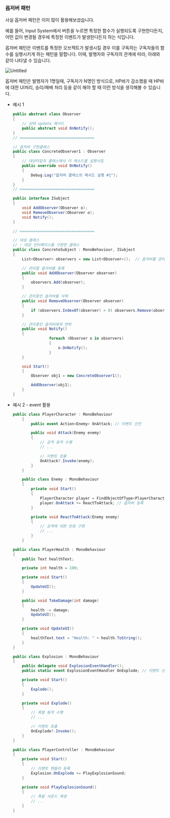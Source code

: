 
### 옵저버 패턴

사실 옵저버 패턴은 이미 많이 활용해보셨습니다.

예를 들어, Input System에서 버튼을 누르면 특정한 함수가 실행되도록 구현한다든지, 어떤 값이 변경될 경우에 특정한 이벤트가 발생한다든지 하는 식입니다.

옵저버 패턴은 이벤트를 특정한 오브젝트가 발생시킬 경우 이를 구독하는 구독자들의 함수를 실행시키게 하는 패턴을 말합니다. 이때, 발행자와 구독자의 관계에 따라, 아래와 같이 나타낼 수 있습니다.

![Untitled](https://prod-files-secure.s3.us-west-2.amazonaws.com/83c75a39-3aba-4ba4-a792-7aefe4b07895/aeea8c06-20b6-4c3b-b7ca-bf1d0f952f6f/Untitled.png)

옵저버 패턴은 발행자가 1명일때, 구독자가 N명인 방식으로, HP바가 감소했을 때 HP바에 대한 UI처리, 승리/패배 처리 등을 같이 해야 할 때 이런 방식을 생각해볼 수 있습니다.

- 예시 1
    
    ```csharp
    public abstract class Observer
    {
        // 상태 update 메서드
        public abstract void OnNotify();
    }
    // =================================
    
    // 옵저버 구현클래스
    public class ConcreteObserver1 : Observer
    {
        // 대상타입의 클래스에서 이 메소드를 실행시킴
        public override void OnNotify()
        {
            Debug.Log("옵저버 클래스의 메서드 실행 #1");
        }
    }
    // =================================
    
    public interface ISubject
    {
        void AddObserver(Observer o);
        void RemoveObserver(Observer o);
        void Notify();
    }
    
    // =================================
    
    // 대상 클래스
    // : 대상 인터페이스를 구현한 클래스
    public class ConcreteSubject : MonoBehaviour, ISubject
    {
        List<Observer> observers = new List<Observer>();  // 옵저버를 관리하는 List
    
        // 관리할 옵저버를 등록
        public void AddObserver(Observer observer)
        {
            observers.Add(observer);
        }
    
        // 관리중인 옵저버를 삭제
        public void RemoveObserver(Observer observer)
        {
            if (observers.IndexOf(observer) > 0) observers.Remove(observer);
        }
    
        // 관리중인 옵저버에게 연락
        public void Notify()
        {
    				foreach (Observer o in observers)
    				{
    					o.OnNotify();
    				}
        }
    
        void Start()
        {
            Observer obj1 = new ConcreteObserver1();
    
            AddObserver(obj1);
        }
    }
    ```
    
- 예시 2 - event 활용
    
    ```csharp
    public class PlayerCharacter : MonoBehaviour
    	{
    	    public event Action<Enemy> OnAttack; // 이벤트 선언
    
    	    public void Attack(Enemy enemy)
    	    {
    	        // 공격 동작 수행
    	        // ...
    
    	        // 이벤트 호출
    	        OnAttack?.Invoke(enemy);
    	    }
    	}
    
    	public class Enemy : MonoBehaviour
    	{
    	    private void Start()
    	    {
    	        PlayerCharacter player = FindObjectOfType<PlayerCharacter>();
    	        player.OnAttack += ReactToAttack; // 옵저버 등록
    	    }
    
    	    private void ReactToAttack(Enemy enemy)
    	    {
    	        // 공격에 대한 반응 구현
    	        // ...
    	    }
    	}
    
    public class PlayerHealth : MonoBehaviour
    {
        public Text healthText;
    
        private int health = 100;
    
        private void Start()
        {
            UpdateUI();
        }
    
        public void TakeDamage(int damage)
        {
            health -= damage;
            UpdateUI();
        }
    
        private void UpdateUI()
        {
            healthText.text = "Health: " + health.ToString();
        }
    }
    
    public class Explosion : MonoBehaviour
    {
        public delegate void ExplosionEventHandler();
        public static event ExplosionEventHandler OnExplode; // 이벤트 선언
    
        private void Start()
        {
            Explode();
        }
    
        private void Explode()
        {
            // 폭발 동작 수행
            // ...
    
            // 이벤트 호출
            OnExplode?.Invoke();
        }
    }
    
    public class PlayerController : MonoBehaviour
    {
        private void Start()
        {
            // 이벤트 핸들러 등록
            Explosion.OnExplode += PlayExplosionSound;
        }
    
        private void PlayExplosionSound()
        {
            // 폭발 사운드 재생
            // ...
        }
    }
    ```
    